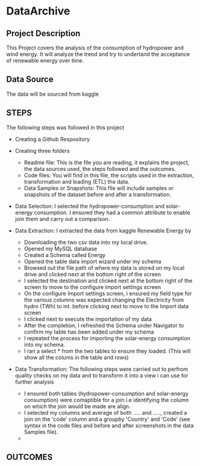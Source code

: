 # DataArchive
## Project Description
This Project covers the analysis of the consumption of hydropower  and wind energy. It will analyze the trend and try to undertand the acceptance of renewable energy over time.

## Data Source
The data will be sourced from kaggle


## STEPS
The following steps was followed in this project
- Creating a Github Respository
  
- Creating three folders
  - Readme file: This is the file you are reading, it explains the project, the data sources used, the steps followed and the outcomes.
  - Code files: You will find in this file, the scripts used in the extraction, transformation and loading (ETL) the data.
  - Data Samples or Snapshots: This file will include samples or snapshots of the dataset before and after a transformation.
    
- Data Selection: I selected the hydropower-consumption and solar-energy consumption. I ensured they had a common attribute to enable join them and carry out a comparison.
  
- Data Extraction: I extracted the data from kaggle Renewable Energy by
  - Downloading the two csv data into my local drive.
  - Opened my MySQL database
  - Created a Schema called Energy
  - Opened the table data import wizard under my schema
  - Browsed out the file path of where my data is stored on my local drive and clicked next at the bottom right of the screen
  - I selected the destination and clicked next at the bottom right of the screen to move to the configure import settings screen
  - On the configure Import settings screen, i ensured my field type for the various columns was expected changing the Electricity from hydro (TWh) to int. before clicking next to move to the Import data screen
  - I clicked next to execute the importation of my data
  - After the completion, I refreshed the Schema under Navigator to confirm my table has been added under my schema
  - I repeated the process for importing the solar-energy consumption into my schema.
  - I ran a select * from the two tables to ensure they loaded. (This will show all the colums in the table and rows)
    
- Data Transformation: The following steps were carried out to perfrom quality checks on my data and to transform it into a view i can use for further analysis
  - I ensured both tables (hydropower-consumption and solar-energy consumption) were comaptible for a join i.e identifying the column on which the join would be made are align.
  - I selected my columns and average of both ..... and ....., created a join on the 'code' column and a  groupby 'Country' and 'Code' (see syntax in the code files and before and after screenshots in the data Samples file). 
  - 
  









## OUTCOMES
